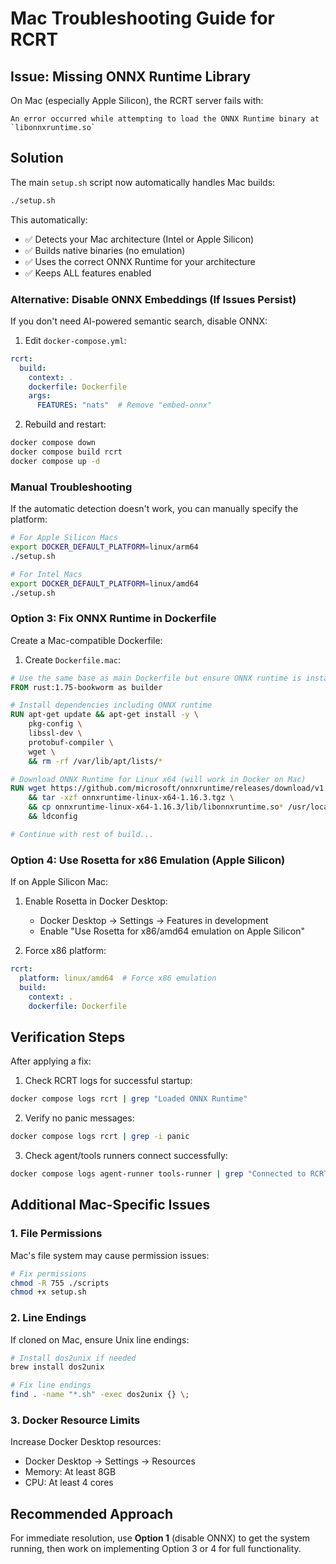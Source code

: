 # Mac Troubleshooting Guide for RCRT

## Issue: Missing ONNX Runtime Library

On Mac (especially Apple Silicon), the RCRT server fails with:
```
An error occurred while attempting to load the ONNX Runtime binary at `libonnxruntime.so`
```

## Solution

The main `setup.sh` script now automatically handles Mac builds:

```bash
./setup.sh
```

This automatically:
- ✅ Detects your Mac architecture (Intel or Apple Silicon)
- ✅ Builds native binaries (no emulation)
- ✅ Uses the correct ONNX Runtime for your architecture
- ✅ Keeps ALL features enabled

### Alternative: Disable ONNX Embeddings (If Issues Persist)

If you don't need AI-powered semantic search, disable ONNX:

1. Edit `docker-compose.yml`:
```yaml
rcrt:
  build:
    context: .
    dockerfile: Dockerfile
    args:
      FEATURES: "nats"  # Remove "embed-onnx"
```

2. Rebuild and restart:
```bash
docker compose down
docker compose build rcrt
docker compose up -d
```

### Manual Troubleshooting

If the automatic detection doesn't work, you can manually specify the platform:

```bash
# For Apple Silicon Macs
export DOCKER_DEFAULT_PLATFORM=linux/arm64
./setup.sh

# For Intel Macs
export DOCKER_DEFAULT_PLATFORM=linux/amd64
./setup.sh
```

### Option 3: Fix ONNX Runtime in Dockerfile

Create a Mac-compatible Dockerfile:

1. Create `Dockerfile.mac`:
```dockerfile
# Use the same base as main Dockerfile but ensure ONNX runtime is installed
FROM rust:1.75-bookworm as builder

# Install dependencies including ONNX runtime
RUN apt-get update && apt-get install -y \
    pkg-config \
    libssl-dev \
    protobuf-compiler \
    wget \
    && rm -rf /var/lib/apt/lists/*

# Download ONNX Runtime for Linux x64 (will work in Docker on Mac)
RUN wget https://github.com/microsoft/onnxruntime/releases/download/v1.16.3/onnxruntime-linux-x64-1.16.3.tgz \
    && tar -xzf onnxruntime-linux-x64-1.16.3.tgz \
    && cp onnxruntime-linux-x64-1.16.3/lib/libonnxruntime.so* /usr/local/lib/ \
    && ldconfig

# Continue with rest of build...
```

### Option 4: Use Rosetta for x86 Emulation (Apple Silicon)

If on Apple Silicon Mac:

1. Enable Rosetta in Docker Desktop:
   - Docker Desktop → Settings → Features in development
   - Enable "Use Rosetta for x86/amd64 emulation on Apple Silicon"

2. Force x86 platform:
```yaml
rcrt:
  platform: linux/amd64  # Force x86 emulation
  build:
    context: .
    dockerfile: Dockerfile
```

## Verification Steps

After applying a fix:

1. Check RCRT logs for successful startup:
```bash
docker compose logs rcrt | grep "Loaded ONNX Runtime"
```

2. Verify no panic messages:
```bash
docker compose logs rcrt | grep -i panic
```

3. Check agent/tools runners connect successfully:
```bash
docker compose logs agent-runner tools-runner | grep "Connected to RCRT"
```

## Additional Mac-Specific Issues

### 1. File Permissions
Mac's file system may cause permission issues:
```bash
# Fix permissions
chmod -R 755 ./scripts
chmod +x setup.sh
```

### 2. Line Endings
If cloned on Mac, ensure Unix line endings:
```bash
# Install dos2unix if needed
brew install dos2unix

# Fix line endings
find . -name "*.sh" -exec dos2unix {} \;
```

### 3. Docker Resource Limits
Increase Docker Desktop resources:
- Docker Desktop → Settings → Resources
- Memory: At least 8GB
- CPU: At least 4 cores

## Recommended Approach

For immediate resolution, use **Option 1** (disable ONNX) to get the system running, then work on implementing Option 3 or 4 for full functionality.
